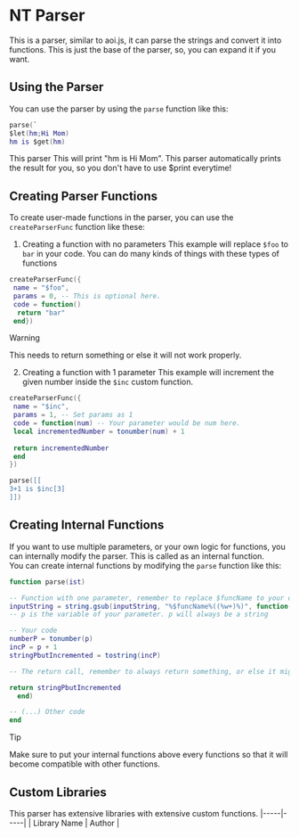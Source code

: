 # NT Parser

This is a parser, similar to aoi.js, it can parse the strings and convert it into functions. This is just the base of the parser, so, you can expand it if you want.

## Using the Parser
You can use the parser by using the `parse` function like this:
```lua
parse(`
$let(hm;Hi Mom)
hm is $get(hm)
```
This parser This will print "hm is Hi Mom". This parser automatically prints the result for you, so you don't have to use $print everytime!

## Creating Parser Functions
To create user-made functions in the parser, you can use the `createParserFunc` function like these:

1. Creating a function with no parameters
This example will replace `$foo` to `bar` in your code. You can do many kinds of things with these types of functions
```lua
createParserFunc({
 name = "$foo",
 params = 0, -- This is optional here.
 code = function()
  return "bar"
 end})
```
> [!WARNING]
> This needs to return something or else it will not work properly.

2. Creating a function with 1 parameter
This example will increment the given number inside the `$inc` custom function.
```lua
createParserFunc({
 name = "$inc",
 params = 1, -- Set params as 1
 code = function(num) -- Your parameter would be num here.
 local incrementedNumber = tonumber(num) + 1
 
 return incrementedNumber
 end
})

parse([[
3+1 is $inc[3] 
]])
```
## Creating Internal Functions
If you want to use multiple parameters, or your own logic for functions, you can internally modify the parser. This is called as an internal function.\
You can create internal functions by modifying the `parse` function like this:
```lua
function parse(ist)

-- Function with one parameter, remember to replace $funcName to your desired function name.
inputString = string.gsub(inputString, "%$funcName%((%w+)%)", function(p)
-- p is the variable of your parameter. p will always be a string

-- Your code
numberP = tonumber(p)
incP = p + 1
stringPbutIncremented = tostring(incP)

-- The return call, remember to always return something, or else it might break the parser / cause an error. If you want a function that gets params but doesn't return anything simple put return "" instead of nothing. 

return stringPbutIncremented
  end)

-- (...) Other code
end
```
> [!TIP]
> Make sure to put your internal functions above every functions so that it will become compatible with other functions.


## Custom Libraries
This parser has extensive libraries with extensive custom functions.
|-----|-----|
| Library Name | Author |

